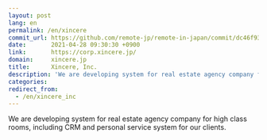 ```yaml
---
layout: post
lang: en
permalink: /en/xincere
commit_url: https://github.com/remote-jp/remote-in-japan/commit/dc46f93530ae01ccaa41528fdaa12a70a997562e
date:       2021-04-28 09:30:30 +0900
link:       https://corp.xincere.jp/
domain:     xincere.jp
title:      Xincere, Inc.
description: 'We are developing system for real estate agency company for high class rooms, including CRM and personal service system for our clients.'
categories: 
redirect_from:
  - /en/xincere_inc
---
```


<p>We are developing system for real estate agency company for high class rooms, including CRM and personal service system for our clients.</p>
